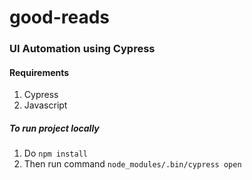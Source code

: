 # good-reads

### UI Automation using Cypress

#### Requirements
1. Cypress
2. Javascript

##### To run project locally
1. Do `npm install`
2. Then run command `node_modules/.bin/cypress open`
